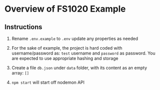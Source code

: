 # Overview of FS1020 Example

## Instructions
1. Rename `.env.example` to `.env` update any properties as needed

2. For the sake of example, the project is hard coded with username/password as: `test` username and `password` as password. You are expected to use appropriate hashing and storage

3. Create a file `db.json` under `data` folder, with its content as an empty array: `[]`

4. `npm start` will start off nodemon API